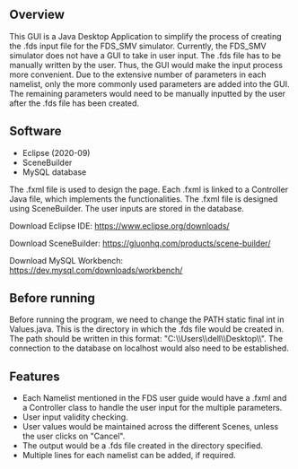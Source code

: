 ## Overview
This GUI is a Java Desktop Application to simplify the process of creating the .fds input file for the FDS_SMV simulator. Currently, the FDS_SMV simulator does not have a GUI to take in user input. The .fds file has to be manually written by the user. Thus, the GUI would make the input process more convenient. Due to the extensive number of parameters in each namelist, only the more commonly used parameters are added into the GUI. The remaining parameters would need to be manually inputted by the user after the .fds file has been created.

## Software
- Eclipse (2020-09)
- SceneBuilder
- MySQL database 

The .fxml file is used to design the page. Each .fxml is linked to a Controller Java file, which implements the functionalities. The .fxml file is designed using SceneBuilder. The user inputs are stored in the database.

Download Eclipse IDE: https://www.eclipse.org/downloads/ 

Download SceneBuilder: https://gluonhq.com/products/scene-builder/  

Download MySQL Workbench: https://dev.mysql.com/downloads/workbench/ 

## Before running
Before running the program, we need to change the PATH static final int in Values.java. This is the directory in which the .fds file would be created in. The path should be written in this format: "C:\\\Users\\\dell\\\Desktop\\\\".
The connection to the database on localhost would also need to be established.

## Features
- Each Namelist mentioned in the FDS user guide would have a .fxml and a Controller class to handle the user input for the multiple parameters.
- User input validity checking.
- User values would be maintained across the different Scenes, unless the user clicks on "Cancel".
- The output would be a .fds file created in the directory specified.
- Multiple lines for each namelist can be added, if required.
